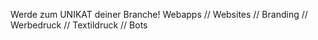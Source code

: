 Werde zum UNIKAT deiner Branche!
Webapps // Websites // Branding // Werbedruck // Textildruck // Bots

